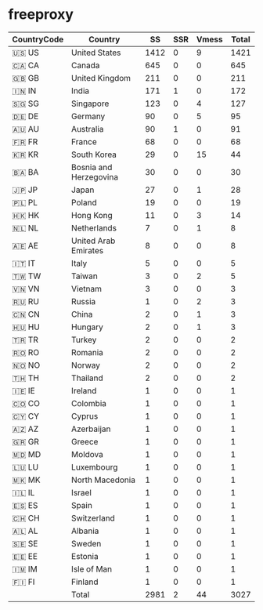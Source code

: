 # freeproxy

|CountryCode|Country|SS|SSR|Vmess|Total|
|  ----  | ----  |  ----  | ----  |  ----  | ----  |
|🇺🇸 US|United States|1412|0|9|1421|
|🇨🇦 CA|Canada|645|0|0|645|
|🇬🇧 GB|United Kingdom|211|0|0|211|
|🇮🇳 IN|India|171|1|0|172|
|🇸🇬 SG|Singapore|123|0|4|127|
|🇩🇪 DE|Germany|90|0|5|95|
|🇦🇺 AU|Australia|90|1|0|91|
|🇫🇷 FR|France|68|0|0|68|
|🇰🇷 KR|South Korea|29|0|15|44|
|🇧🇦 BA|Bosnia and Herzegovina|30|0|0|30|
|🇯🇵 JP|Japan|27|0|1|28|
|🇵🇱 PL|Poland|19|0|0|19|
|🇭🇰 HK|Hong Kong|11|0|3|14|
|🇳🇱 NL|Netherlands|7|0|1|8|
|🇦🇪 AE|United Arab Emirates|8|0|0|8|
|🇮🇹 IT|Italy|5|0|0|5|
|🇹🇼 TW|Taiwan|3|0|2|5|
|🇻🇳 VN|Vietnam|3|0|0|3|
|🇷🇺 RU|Russia|1|0|2|3|
|🇨🇳 CN|China|2|0|1|3|
|🇭🇺 HU|Hungary|2|0|1|3|
|🇹🇷 TR|Turkey|2|0|0|2|
|🇷🇴 RO|Romania|2|0|0|2|
|🇳🇴 NO|Norway|2|0|0|2|
|🇹🇭 TH|Thailand|2|0|0|2|
|🇮🇪 IE|Ireland|1|0|0|1|
|🇨🇴 CO|Colombia|1|0|0|1|
|🇨🇾 CY|Cyprus|1|0|0|1|
|🇦🇿 AZ|Azerbaijan|1|0|0|1|
|🇬🇷 GR|Greece|1|0|0|1|
|🇲🇩 MD|Moldova|1|0|0|1|
|🇱🇺 LU|Luxembourg|1|0|0|1|
|🇲🇰 MK|North Macedonia|1|0|0|1|
|🇮🇱 IL|Israel|1|0|0|1|
|🇪🇸 ES|Spain|1|0|0|1|
|🇨🇭 CH|Switzerland|1|0|0|1|
|🇦🇱 AL|Albania|1|0|0|1|
|🇸🇪 SE|Sweden|1|0|0|1|
|🇪🇪 EE|Estonia|1|0|0|1|
|🇮🇲 IM|Isle of Man|1|0|0|1|
|🇫🇮 FI|Finland|1|0|0|1|
||Total|2981|2|44|3027|
